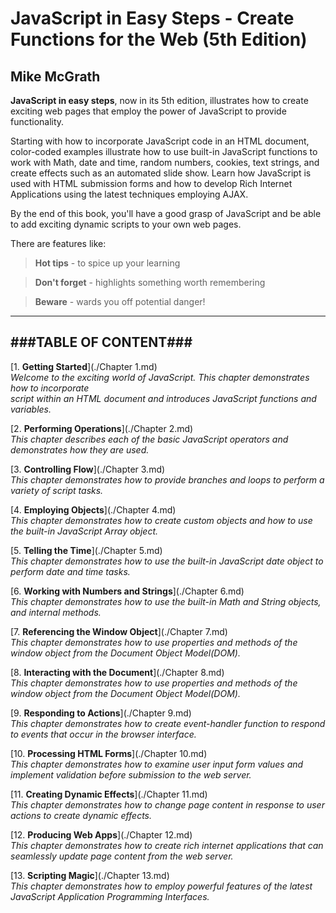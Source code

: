 # **JavaScript in Easy Steps - Create Functions for the Web (5th Edition)**
## Mike McGrath

**JavaScript in easy steps**, now in its 5th edition, illustrates how to create exciting
web pages that employ the power of JavaScript to provide functionality.

Starting with how to incorporate JavaScript code in an HTML document, color-coded examples
illustrate how to use built-in JavaScript functions to work with Math, date and time, random 
numbers, cookies, text strings, and create effects such as an automated slide show. Learn how
JavaScript is used with HTML submission forms and how to develop Rich Internet Applications
using the latest techniques employing AJAX.

By the end of this book, you'll have a good grasp of JavaScript and be able to add exciting
dynamic scripts to your own web pages.

There are features like:
  > **Hot tips** - to spice up your learning

  > **Don't forget** - highlights something worth remembering

  > **Beware** - wards you off potential danger!

---
###TABLE OF CONTENT###
---
[1. **Getting Started**](./Chapter 1.md)<br>
_Welcome to the exciting world of JavaScript. This chapter demonstrates how to incorporate  
script within an HTML document and introduces JavaScript functions and variables._

[2. **Performing Operations**](./Chapter 2.md)<br>
_This chapter describes each of the basic JavaScript operators and demonstrates how they 
are used._
   
[3. **Controlling Flow**](./Chapter 3.md)<br>
_This chapter demonstrates how to provide branches and loops to perform a variety of 
script tasks._
   
[4. **Employing Objects**](./Chapter 4.md)<br>
_This chapter demonstrates how to create custom objects and how to use the built-in 
JavaScript Array object._
   
[5. **Telling the Time**](./Chapter 5.md)<br>
_This chapter demonstrates how to use the built-in JavaScript date object to perform 
date and time tasks._
   
[6. **Working with Numbers and Strings**](./Chapter 6.md)<br>
_This chapter demonstrates how to use the built-in Math and String objects, and internal 
methods._
   
[7. **Referencing the Window Object**](./Chapter 7.md)<br>
_This chapter demonstrates how to use properties and methods of the window object from the 
Document Object Model(DOM)._
   
[8. **Interacting with the Document**](./Chapter 8.md)<br>
_This chapter demonstrates how to use properties and methods of the window object from the 
Document Object Model(DOM)._
   
[9. **Responding to Actions**](./Chapter 9.md)<br>
_This chapter demonstrates how to create event-handler function to respond to events that 
occur in the browser interface._
   
[10. **Processing HTML Forms**](./Chapter 10.md)<br>
_This chapter demonstrates how to examine user input form values and implement validation 
before  submission to the web server._
   
[11. **Creating Dynamic Effects**](./Chapter 11.md)<br>
_This chapter demonstrates how to change page content in response to user actions to create 
dynamic effects._
   
[12. **Producing Web Apps**](./Chapter 12.md)<br>
_This chapter demonstrates how to create rich internet applications that can seamlessly 
update page content from the web server._
   
[13. **Scripting Magic**](./Chapter 13.md)<br>
_This chapter demonstrates how to employ powerful features of the latest JavaScript Application 
Programming Interfaces._
